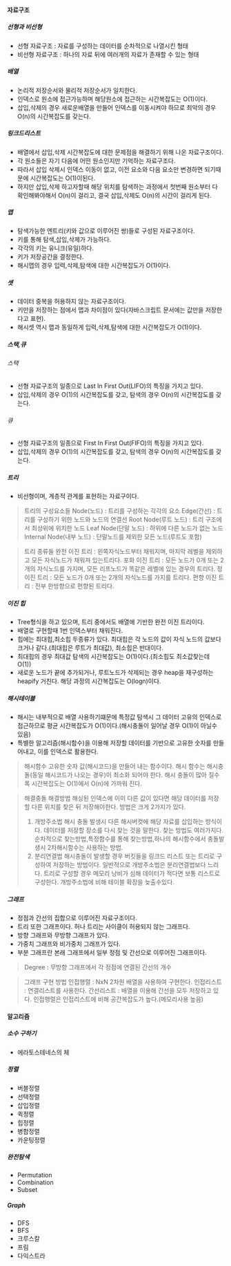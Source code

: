 #### 자료구조

##### 선형과 비선형

- 선형 자료구조 : 자료를 구성하는 데이터를 순차적으로 나열시킨 형태
- 비선형 자료구조 : 하나의 자료 뒤에 여러개의 자료가 존재할 수 있는 형태

##### 배열

- 논리적 저장순서와 물리적 저장순서가 일치한다.
- 인덱스로 원소에 접근가능하며 해당원소에 접근하는 시간복잡도는 O(1)이다.
- 삽입,삭제의 경우 새로운배열을 만들어 인덱스를 이동시켜야 하므로 최악의 경우 O(n)의 시간복잡도를 갖는다.

##### 링크드리스트

- 배열에서 삽입,삭제 시간복잡도에 대한 문제점을 해결하기 위해 나온 자료구조이다.
- 각 원소들은 자기 다음에 어떤 원소인지만 기억하는 자료구조다.
- 따라서 삽입 삭제시 인덱스 이동이 없고, 이전 요소와 다음 요소만 변경하면 되기때문에 시간복잡도는 O(1)이된다.
- 하지만 삽입,삭제 하고자할때 해당 위치를 탐색하는 과정에서 첫번째 원소부터 다 확인해봐야해서 O(n)이 걸리고, 결국 삽입,삭제도 O(n)의 시간이 걸리게 된다.

##### 맵

- 탐색가능한 엔트리(키와 값으로 이루어진 쌍)들로 구성된 자료구조이다.
- 키를 통해 탐색,삽입,삭제가 가능하다.
- 각각의 키는 유니크(유일)하다.
- 키가 저장공간을 결정한다.
- 해시맵의 경우 입력,삭제,탐색에 대한 시간복잡도가 O(1)이다.

##### 셋

- 데이터 중복을 허용하지 않는 자료구조이다.
- 키만을 저장하는 점에서 맵과 차이점이 있다(자바스크립트 문서에는 값만을 저장한다고 표현).
- 해시셋 역시 맵과 동일하게 입력,삭제,탐색에 대한 시간복잡도가 O(1)이다.

##### 스택,큐

###### 스택
- 선형 자료구조의 일종으로 Last In First Out(LIFO)의 특징을 가지고 있다.
- 삽입,삭제의 경우 O(1)의 시간복잡도를 갖고, 탐색의 경우 O(n)의 시간복잡도를 갖는다.

###### 큐
- 선형 자료구조의 일종으로 First In First Out(FIFO)의 특징을 가지고 있다.
- 삽입,삭제의 경우 O(1)의 시간복잡도를 갖고, 탐색의 경우 O(n)의 시간복잡도를 갖는다.

##### 트리
- 비선형이며, 계층적 관계를 표현하는 자료구이다.

> 트리의 구성요소들
> Node(노드) : 트리를 구성하는 각각의 요소
> Edge(간선) : 트리를 구성하기 위한 노드와 노드의 연결선
> Root Node(루트 노드) : 트리 구조에서 최상위에 위치한 노드
> Leaf Node(단말 노드) : 하위에 다른 노드가 없는 노드
> Internal Node(내부 노드) : 단말노드를 제외한 모든 노드(루트도 포함)

> 트리 종류들
> 완전 이진 트리 : 왼쪽자식노드부터 채워지며, 마지막 레벨을 제외하고 모든 자식노드가 채워져 있는트리다.
> 포화 이진 트리 : 모든 노드가 0개 또는 2개의 자식노드를 가지며, 모든 리프노드가 똑같은 레벨에 있는 경우의 트리다.
> 정 이진 트리 : 모든 노드가 0개 또는 2개의 자식노드를 가지를 트리다.
> 편향 이진 트리 : 전부 한방향으로 편향된 트리다.

##### 이진 힙

- Tree형식을 하고 있으며, 트리 중에서도 배열에 기반한 완전 이진 트리이다.
- 배열로 구현할때 1번 인덱스부터 채워진다.
- 힙에는 최대힙,최소힙 두종류가 있다. 최대힙은 각 노드의 값이 자식 노드의 값보다 크거나 같다.(최대힙은 루트가 최대값), 최소힙은 반대이다.
- 최대힙의 경우 최대값 탐색의 시간복잡도는 O(1)이다.(최소힙도 최소값찾는데 O(1))
- 새로운 노드가 끝에 추가되거나, 루트노드가 삭제되는 경우 heap을 재구성하는 heapify 거친다. 해당 과정의 시간복잡도는 O(logn)이다.

##### 해시테이블

- 해시는 내부적으로 배열 사용하기떄문에 특정값 탐색시 그 데이터 고유의 인덱스로 접근하므로 평균 시간복잡도가 O(1)이다.(해시충돌이 일어날 경우 O(1)이 아닐수 있음)
- 특별한 알고리즘(해시함수)을 이용해 저장할 데이터를 기반으로 고유한 숫자를 만들어내고, 이를 인덱스로 활용한다.

> 해시함수
> 고유한 숫자 값(해시코드)을 만들어 내는 함수이다.
> 해시 함수는 해시충돌(동일 해시코드가 나오는 경우)이 최소화 되어야 한다.
> 해시 충돌이 많아 질수록 시간복잡도는 O(1)에서 O(n)에 가까워 진다.

> 해결충돌 해결방법
> 해싱된 인덱스에 이미 다른 값이 있다면 해당 데이터를 저장할 다른 위치를 찾은 뒤 저장해야한다. 방법은 크게 2가지가 있다.
> 1. 개방주소법
> 해시 충돌 발생시 다른 해시버컷에 해당 자료를 삽입하는 방식이다.
> 데이터를 저장할 장소를 다시 찾는 것을 말한다.
> 찾는 방법도 여러가지다. 순차적으로 찾는방법,특정함수를 통해 찾는방법,하나의 해시함수에서 충돌발생시 2차해시함수는 사용하는 방법.
> 2. 분리연결법
> 해시충돌이 발생할 경우 버킷들을 링크드 리스트 또는 트리로 구성하여 저장하는 방법이다.
> 일반적으로 개방주소법은 분리연결법보다 느리다.
> 트리로 구성할 경우 메모리 낭비가 심해 데이터가 적다면 보통 리스트로 구성한다.
> 개방주소법에 비해 테이블 확장을 늦출수있다.

##### 그래프

- 정점과 간선의 집합으로 이루어진 자료구조이다.
- 트리 또한 그래프이다. 허나 트리는 사이클이 허용되지 않는 그래프다.
- 방향 그래프와 무방향 그래프가 있다.
- 가중치 그래프와 비가중치 그래프가 있다.
- 부분 그래프란 본래 그래프에서 일부 정점 및 간선으로 이루어진 그래프이다.

> Degree : 무방향 그래프에서 각 정점에 연결된 간선의 개수

> 그래프 구현 방법
> 인접행렬 : NxN 2차원 배열을 사용하여 구현한다.
> 인접리스트 : 연결리스트를 사용한다.
> 간선리스트 : 배열을 이용해 간선을 모두 저장하고 있다.
> 인접행렬은 인접리스트에 비해 공간복잡도가 높다.(메모리사용 높음)

#### 알고리즘

##### 소수 구하기

- 에라토스테네스의 체

##### 정렬

- 버블정렬
- 선택정렬
- 삽입정렬
- 퀵정렬
- 힙정렬
- 병합정렬
- 카운팅정렬

##### 완전탐색

- Permutation
- Combination
- Subset

##### Graph

- DFS
- BFS
- 크루스칼
- 프림
- 다익스트라